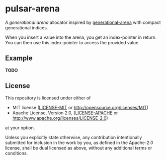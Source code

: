 # pulsar-arena

A _generational arena_ allocator inspired by [generational-arena] with
compact generational indices.

When you insert a value into the arena, you get an index-pointer in
return. You can then use this index-pointer to access the provided value.

[generational-arena]: https://github.com/fitzgen/generational-arena

## Example

**TODO**

## License

This repository is licensed under either of

* MIT license ([LICENSE-MIT] or <http://opensource.org/licenses/MIT>)
* Apache License, Version 2.0, ([LICENSE-APACHE] or <http://www.apache.org/licenses/LICENSE-2.0>)

at your option.

Unless you explicitly state otherwise, any contribution intentionally submitted
for inclusion in the work by you, as defined in the Apache-2.0 license, shall be
dual licensed as above, without any additional terms or conditions.

[LICENSE-MIT]: ../../LICENSE-MIT
[LICENSE-APACHE]: ../../LICENSE-APACHE
